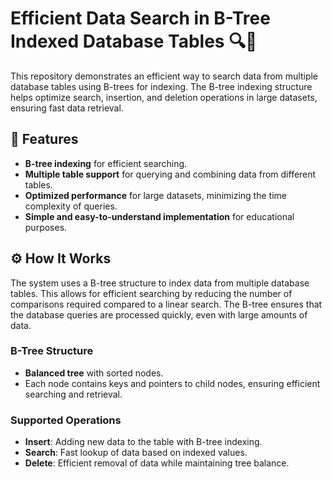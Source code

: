 # Efficient Data Search in B-Tree Indexed Database Tables 🔍🌳

This repository demonstrates an efficient way to search data from multiple database tables using B-trees for indexing. The B-tree indexing structure helps optimize search, insertion, and deletion operations in large datasets, ensuring fast data retrieval.

## 🚀 Features

- **B-tree indexing** for efficient searching.
- **Multiple table support** for querying and combining data from different tables.
- **Optimized performance** for large datasets, minimizing the time complexity of queries.
- **Simple and easy-to-understand implementation** for educational purposes.

## ⚙️ How It Works

The system uses a B-tree structure to index data from multiple database tables. This allows for efficient searching by reducing the number of comparisons required compared to a linear search. The B-tree ensures that the database queries are processed quickly, even with large amounts of data.

### B-Tree Structure
- **Balanced tree** with sorted nodes.
- Each node contains keys and pointers to child nodes, ensuring efficient searching and retrieval.

### Supported Operations
- **Insert**: Adding new data to the table with B-tree indexing.
- **Search**: Fast lookup of data based on indexed values.
- **Delete**: Efficient removal of data while maintaining tree balance.
